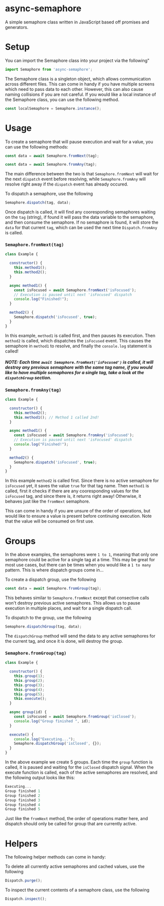 # async-semaphore
A simple semaphore class written in JavaScript based off promises and generators. 


# Setup

You can import the Semaphore class into your project via the following"

```Javascript
import Semaphore from 'async-semaphore';
```

The Semaphore class is a singleton object, which allows communication across different files. This can come in handy if you have multiple screens which need to pass data to each other. However, this can also cause naming collisions if you are not careful. If you would like a local instance of the Semaphore class, you can use the following method.

```Javascript
const localSemaphore = Semaphore.instance();
```

# Usage

To create a semaphore that will pause execution and wait for a value, you can use the following methods:

```Javascript
const data = await Semaphore.fromNext(tag);
```
```Javascript
const data = await Semaphore.fromAny(tag);
```

The main difference between the two is that `Semaphore.fromNext` will wait for the next `dispatch` event before resolving, while `Semaphore.fromAny` will resolve right away if the `dispatch` event has already occured.

To dispatch a semaphore, use the following

```Javascript
Semaphore.dispatch(tag, data);
```

Once dispatch is called, it will find any cooresponding semaphores waiting on the `tag` (string), if found it will pass the data variable to the semaphore, and then consume the semaphore. If no semaphore is found, it will store the `data` for that current `tag`, which can be used the next time `Dispatch.fromAny` is called.

### `Semaphore.fromNext(tag)`


```Javascript
class Example {

  constructor() {
    this.method1();
    this.method2();
  }

  async method1() {
    const isFocused = await Semaphore.fromNext('isFocused');
    // Execution is paused until next 'isFocused' dispatch
    console.log("Finished!");
  }

  method2() {
    Semaphore.dispatch('isFocused', true);
  }
}
```
In this example, `method1` is called first, and then pauses its execution. Then `method2` is called, which dispatches the `isFocused` event. This causes the semaphore in `method1` to resolve, and finally the `console.log` statement is called!

##### <i>NOTE: Each time `await Semaphore.fromNext('isFocused')` is called, it will destroy any previous semaphore with the same tag name, if you would like to have multiple semaphores for a single tag, take a look at the `dispatchGroup` section.</i>

### `Semaphore.fromAny(tag)`

```Javascript
class Example {

  constructor() {
    this.method2();
    this.method1(); // Method 1 called 2nd!
  }

  async method1() {
    const isFocused = await Semaphore.fromAny('isFocused');
    // Execution is paused until next 'isFocused' dispatch
    console.log("Finished!");
  }

  method2() {
    Semaphore.dispatch('isFocused', true);
  }
}
```

In this example `method2` is called first. Since there is no active semaphore for `isFocused` yet, it saves the value `true` for that tag name. Then `method1` is called, first it checks if there are any cooresponding values for the `isFocused` tag, and since there is, it returns right away! Otherwise, it behaves just like the `fromNext` semaphore.

This can come in handy if you are unsure of the order of operations, but would like to ensure a value is present before continuing execution. Note that the value will be consumed on first use.

# Groups

In the above examples, the semaphores were `1 to 1`, meaning that only one semaphore could be active for a single tag at a time. This may be great for most use cases, but there can be times when you would like a `1 to many` pattern. This is where dispatch groups come in...

To create a dispatch group, use the following

```Javascript
const data = await Semaphore.fromGroup(tag);
```

This behaves similar to `Semaphore.fromNext` except that consective calls won't destroy previous active semaphores. This allows us to pause execution in multiple places, and wait for a single dispatch call.

To dispatch to the group, use the following

```Javascript
Semaphore.dispatchGroup(tag, data);
```

The `dispatchGroup` method will send the data to any active semaphores for the current tag, and once it is done, will destroy the group. 

### `Semaphore.fromGroup(tag)`

```Javascript
class Example {

  constructor() {
    this.group(1);
    this.group(2);
    this.group(3);
    this.group(4);
    this.group(5);
    this.execute();
  }

  async group(id) {
    const isFocused = await Semaphore.fromGroup('isClosed');
    console.log("Group finished ", id);
  }

  execute() {
    console.log("Executing...");
    Semaphore.dispatchGroup('isClosed', {});
  }
}
```

In the above example we create 5 groups. Each time the `group` function is called, it is paused and waiting for the `isClosed` dispatch signal. When the execute function is called, each of the active semaphores are resolved, and the following output looks like this:

```Javascript 
Executing...
Group finished 1
Group finished 2
Group finished 3
Group finished 4
Group finished 5
```

Just like the `fromNext` method, the order of operations matter here, and dispatch should only be called for group that are currently active.

# Helpers

The following helper methods can come in handy:

To delete all currently active semaphores and cached values, use the following

```Javascript
Dispatch.purge();
```

To inspect the current contents of a semaphore class, use the following
```Javascript
Dispatch.inspect();
```
